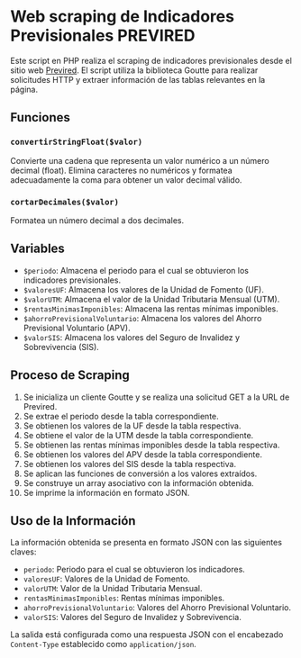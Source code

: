 # Web scraping de Indicadores  Previsionales PREVIRED

Este script en PHP realiza el scraping de indicadores previsionales desde el sitio web [Previred](https://www.previred.com/indicadores-previsionales/). El script utiliza la biblioteca Goutte para realizar solicitudes HTTP y extraer información de las tablas relevantes en la página.

## Funciones

### `convertirStringFloat($valor)`

Convierte una cadena que representa un valor numérico a un número decimal (float). Elimina caracteres no numéricos y formatea adecuadamente la coma para obtener un valor decimal válido.

### `cortarDecimales($valor)`

Formatea un número decimal a dos decimales.

## Variables

- `$periodo`: Almacena el periodo para el cual se obtuvieron los indicadores previsionales.
- `$valoresUF`: Almacena los valores de la Unidad de Fomento (UF).
- `$valorUTM`: Almacena el valor de la Unidad Tributaria Mensual (UTM).
- `$rentasMinimasImponibles`: Almacena las rentas mínimas imponibles.
- `$ahorroPrevisionalVoluntario`: Almacena los valores del Ahorro Previsional Voluntario (APV).
- `$valorSIS`: Almacena los valores del Seguro de Invalidez y Sobrevivencia (SIS).

## Proceso de Scraping

1. Se inicializa un cliente Goutte y se realiza una solicitud GET a la URL de Previred.
2. Se extrae el periodo desde la tabla correspondiente.
3. Se obtienen los valores de la UF desde la tabla respectiva.
4. Se obtiene el valor de la UTM desde la tabla correspondiente.
5. Se obtienen las rentas mínimas imponibles desde la tabla respectiva.
6. Se obtienen los valores del APV desde la tabla correspondiente.
7. Se obtienen los valores del SIS desde la tabla respectiva.
8. Se aplican las funciones de conversión a los valores extraídos.
9. Se construye un array asociativo con la información obtenida.
10. Se imprime la información en formato JSON.

## Uso de la Información

La información obtenida se presenta en formato JSON con las siguientes claves:

- `periodo`: Periodo para el cual se obtuvieron los indicadores.
- `valoresUF`: Valores de la Unidad de Fomento.
- `valorUTM`: Valor de la Unidad Tributaria Mensual.
- `rentasMinimasImponibles`: Rentas mínimas imponibles.
- `ahorroPrevisionalVoluntario`: Valores del Ahorro Previsional Voluntario.
- `valorSIS`: Valores del Seguro de Invalidez y Sobrevivencia.

La salida está configurada como una respuesta JSON con el encabezado `Content-Type` establecido como `application/json`.